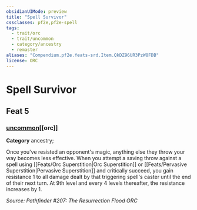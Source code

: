 ```yaml
---
obsidianUIMode: preview
title: "Spell Survivor"
cssclasses: pf2e,pf2e-spell
tags:
  - trait/orc
  - trait/uncommon
  - category/ancestry
  - remaster
aliases: "Compendium.pf2e.feats-srd.Item.QkDZ96UR3PzW8FDB"
license: ORC
---
```

# Spell Survivor
## Feat 5
### [uncommon](uncommon "Uncommon Rarity Trait")[[orc]]

**Category** ancestry; 




Once you've resisted an opponent's magic, anything else they throw your way becomes less effective. When you attempt a saving throw against a spell using [[Feats/Orc Superstition|Orc Superstition]] or [[Feats/Pervasive Superstition|Pervasive Superstition]] and critically succeed, you gain resistance 1 to all damage dealt by that triggering spell's caster until the end of their next turn. At 9th level and every 4 levels thereafter, the resistance increases by 1.

*Source: Pathfinder #207: The Resurrection Flood*
*ORC*